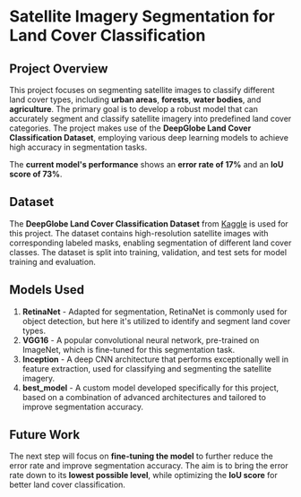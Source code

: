 # Satellite Imagery Segmentation for Land Cover Classification

## Project Overview

This project focuses on segmenting satellite images to classify different land cover types, including **urban areas**, **forests**, **water bodies**, and **agriculture**. The primary goal is to develop a robust model that can accurately segment and classify satellite imagery into predefined land cover categories. The project makes use of the **DeepGlobe Land Cover Classification Dataset**, employing various deep learning models to achieve high accuracy in segmentation tasks.

The **current model's performance** shows an **error rate of 17%** and an **IoU score of 73%**.

## Dataset

The **DeepGlobe Land Cover Classification Dataset** from [Kaggle](https://www.kaggle.com/competitions/deepglobe-land-cover-classification-challenge/data) is used for this project. The dataset contains high-resolution satellite images with corresponding labeled masks, enabling segmentation of different land cover classes. The dataset is split into training, validation, and test sets for model training and evaluation.

## Models Used

1. **RetinaNet** - Adapted for segmentation, RetinaNet is commonly used for object detection, but here it's utilized to identify and segment land cover types.
2. **VGG16** - A popular convolutional neural network, pre-trained on ImageNet, which is fine-tuned for this segmentation task.
3. **Inception** - A deep CNN architecture that performs exceptionally well in feature extraction, used for classifying and segmenting the satellite imagery.
4. **best_model** - A custom model developed specifically for this project, based on a combination of advanced architectures and tailored to improve segmentation accuracy.

## Future Work

The next step will focus on **fine-tuning the model** to further reduce the error rate and improve segmentation accuracy. The aim is to bring the error rate down to its **lowest possible level**, while optimizing the **IoU score** for better land cover classification.
